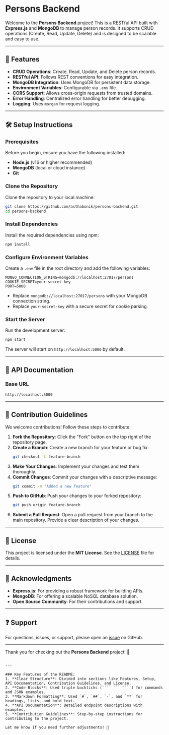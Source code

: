 # Persons Backend

Welcome to the **Persons Backend** project! This is a RESTful API built with **Express.js** and **MongoDB** to manage person records. It supports CRUD operations (Create, Read, Update, Delete) and is designed to be scalable and easy to use.

---

## 🚀 Features

- **CRUD Operations**: Create, Read, Update, and Delete person records.
- **RESTful API**: Follows REST conventions for easy integration.
- **MongoDB Integration**: Uses MongoDB for persistent data storage.
- **Environment Variables**: Configurable via `.env` file.
- **CORS Support**: Allows cross-origin requests from trusted domains.
- **Error Handling**: Centralized error handling for better debugging.
- **Logging**: Uses `morgan` for request logging.

---

## 🛠️ Setup Instructions

### Prerequisites

Before you begin, ensure you have the following installed:

- **Node.js** (v16 or higher recommended)
- **MongoDB** (local or cloud instance)
- **Git**

### Clone the Repository

Clone the repository to your local machine:

```sh
git clone https://github.com/asthabonik/persons-backend.git
cd persons-backend
```

### Install Dependencies

Install the required dependencies using npm:

```sh
npm install
```

### Configure Environment Variables

Create a `.env` file in the root directory and add the following variables:

```env
MONGO_CONNECTION_STRING=mongodb://localhost:27017/persons
COOKIE_SECRET=your-secret-key
PORT=5000
```

- Replace `mongodb://localhost:27017/persons` with your MongoDB connection string.
- Replace `your-secret-key` with a secure secret for cookie parsing.

### Start the Server

Run the development server:

```sh
npm start
```

The server will start on `http://localhost:5000` by default.

---

## 📖 API Documentation

### Base URL
```
http://localhost:5000
```

---

## 🤝 Contribution Guidelines

We welcome contributions! Follow these steps to contribute:

1. **Fork the Repository**: Click the "Fork" button on the top right of the repository page.
2. **Create a Branch**: Create a new branch for your feature or bug fix:
   ```sh
   git checkout -b feature-branch
   ```
3. **Make Your Changes**: Implement your changes and test them thoroughly.
4. **Commit Changes**: Commit your changes with a descriptive message:
   ```sh
   git commit -m "Added a new feature"
   ```
5. **Push to GitHub**: Push your changes to your forked repository:
   ```sh
   git push origin feature-branch
   ```
6. **Submit a Pull Request**: Open a pull request from your branch to the main repository. Provide a clear description of your changes.

---

## 📜 License

This project is licensed under the **MIT License**. See the [LICENSE](LICENSE) file for details.

---

## 🙌 Acknowledgments

- **Express.js**: For providing a robust framework for building APIs.
- **MongoDB**: For offering a scalable NoSQL database solution.
- **Open Source Community**: For their contributions and support.

---

## ❓ Support

For questions, issues, or support, please open an [issue](https://github.com/asthabonik/persons-backend/issues) on GitHub.

---

Thank you for checking out the **Persons Backend** project! 🚀
```

---

### Key Features of the README:
1. **Clear Structure**: Divided into sections like Features, Setup, API Documentation, Contribution Guidelines, and License.
2. **Code Blocks**: Used triple backticks (```` ``` ````) for commands and JSON examples.
3. **Markdown Formatting**: Used `#`, `##`, `-`, and `**` for headings, lists, and bold text.
4. **API Documentation**: Detailed endpoint descriptions with examples.
5. **Contribution Guidelines**: Step-by-step instructions for contributing to the project.

Let me know if you need further adjustments! 🚀

